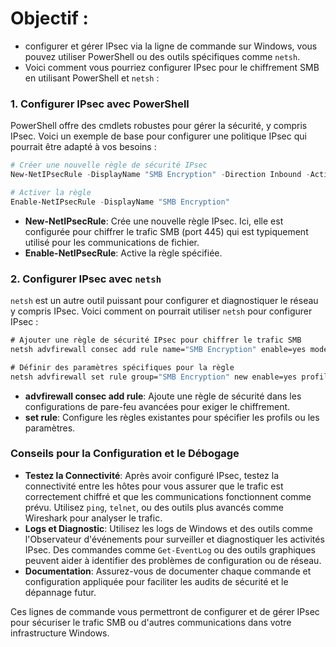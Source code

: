 # Objectif : 
- configurer et gérer IPsec via la ligne de commande sur Windows, vous pouvez utiliser PowerShell ou des outils spécifiques comme `netsh`.
- Voici comment vous pourriez configurer IPsec pour le chiffrement SMB en utilisant PowerShell et `netsh` :

### 1. **Configurer IPsec avec PowerShell**

PowerShell offre des cmdlets robustes pour gérer la sécurité, y compris IPsec. Voici un exemple de base pour configurer une politique IPsec qui pourrait être adapté à vos besoins :

```powershell
# Créer une nouvelle règle de sécurité IPsec
New-NetIPsecRule -DisplayName "SMB Encryption" -Direction Inbound -Action RequireInbound -Protocol TCP -LocalPort 445 -RemotePort 445 -InboundSecurity Require -DynamicPeer 0

# Activer la règle
Enable-NetIPsecRule -DisplayName "SMB Encryption"
```

- **New-NetIPsecRule**: Crée une nouvelle règle IPsec. Ici, elle est configurée pour chiffrer le trafic SMB (port 445) qui est typiquement utilisé pour les communications de fichier.
- **Enable-NetIPsecRule**: Active la règle spécifiée.

### 2. **Configurer IPsec avec `netsh`**

`netsh` est un autre outil puissant pour configurer et diagnostiquer le réseau y compris IPsec. Voici comment on pourrait utiliser `netsh` pour configurer IPsec :

```cmd
# Ajouter une règle de sécurité IPsec pour chiffrer le trafic SMB
netsh advfirewall consec add rule name="SMB Encryption" enable=yes mode=transport action=requirein requestsecurity=in authenticate=no

# Définir des paramètres spécifiques pour la règle
netsh advfirewall set rule group="SMB Encryption" new enable=yes profile=domain
```

- **advfirewall consec add rule**: Ajoute une règle de sécurité dans les configurations de pare-feu avancées pour exiger le chiffrement.
- **set rule**: Configure les règles existantes pour spécifier les profils ou les paramètres.

### Conseils pour la Configuration et le Débogage

- **Testez la Connectivité**: Après avoir configuré IPsec, testez la connectivité entre les hôtes pour vous assurer que le trafic est correctement chiffré et que les communications fonctionnent comme prévu. Utilisez `ping`, `telnet`, ou des outils plus avancés comme Wireshark pour analyser le trafic.
- **Logs et Diagnostic**: Utilisez les logs de Windows et des outils comme l'Observateur d'événements pour surveiller et diagnostiquer les activités IPsec. Des commandes comme `Get-EventLog` ou des outils graphiques peuvent aider à identifier des problèmes de configuration ou de réseau.
- **Documentation**: Assurez-vous de documenter chaque commande et configuration appliquée pour faciliter les audits de sécurité et le dépannage futur.

Ces lignes de commande vous permettront de configurer et de gérer IPsec pour sécuriser le trafic SMB ou d'autres communications dans votre infrastructure Windows.
